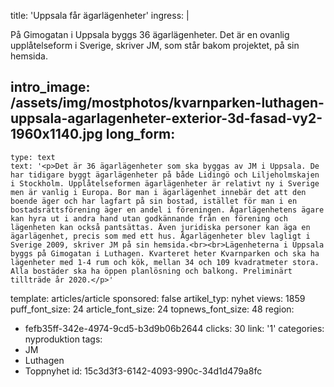 title: 'Uppsala får ägarlägenheter'
ingress: |
  <p>På Gimogatan i Uppsala byggs 36 ägarlägenheter. Det är en ovanlig upplåtelseform i Sverige, skriver JM, som står bakom projektet, på sin hemsida.
  </p>
  
intro_image: /assets/img/mostphotos/kvarnparken-luthagen-uppsala-agarlagenheter-exterior-3d-fasad-vy2-1960x1140.jpg
long_form:
  -
    type: text
    text: '<p>Det är 36 ägarlägenheter som ska byggas av JM i Uppsala. De har tidigare byggt ägarlägenheter på både Lidingö och Liljeholmskajen i Stockholm. Upplåtelseformen ägarlägenheter är relativt ny i Sverige men är vanlig i Europa. Bor man i ägarlägenhet innebär det att den boende äger och har lagfart på sin bostad, istället för man i en bostadsrättsförening äger en andel i föreningen. Ägarlägenhetens ägare kan hyra ut i andra hand utan godkännande från en förening och lägenheten kan också pantsättas. Även juridiska personer kan äga en ägarlägenhet, precis som med ett hus. Ägarlägenheter blev lagligt i Sverige 2009, skriver JM på sin hemsida.<br><br>Lägenheterna i Uppsala byggs på Gimogatan i Luthagen. Kvarteret heter Kvarnparken och ska ha lägenheter med 1-4 rum och kök, mellan 34 och 109 kvadratmeter stora. Alla bostäder ska ha öppen planlösning och balkong. Preliminärt tillträde år 2020.</p>'
template: articles/article
sponsored: false
artikel_typ: nyhet
views: 1859
puff_font_size: 24
article_font_size: 24
topnews_font_size: 48
region:
  - fefb35ff-342e-4974-9cd5-b3d9b06b2644
clicks: 30
link: '1'
categories: nyproduktion
tags:
  - JM
  - Luthagen
  - Toppnyhet
id: 15c3d3f3-6142-4093-990c-34d1d479a8fc
